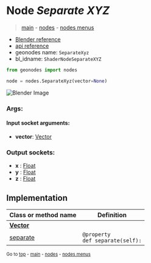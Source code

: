 # Node *Separate XYZ*

> [main](../index.md) - [nodes](nodes.md) - [nodes menus](nodes_menus.md)

- [Blender reference](https://docs.blender.org/manual/en/latest/modeling/geometry_nodes/vector/separate_xyz.html)
- [api reference](https://docs.blender.org/api/current/bpy.types.ShaderNodeSeparateXYZ.html)
- geonodes name: `SeparateXyz`
- bl_idname: `ShaderNodeSeparateXYZ`

```python
from geonodes import nodes

node = nodes.SeparateXyz(vector=None)
```

![Blender Image](https://docs.blender.org/manual/en/latest/_images/node-types_ShaderNodeSeparateXYZ.webp)

### Args:

#### Input socket arguments:

- **vector**: [Vector](Vector.md)

### Output sockets:

- **x** : [Float](Float.md)
- **y** : [Float](Float.md)
- **z** : [Float](Float.md)

## Implementation

| Class or method name | Definition |
|----------------------|------------|
| **[Vector](Vector.md)** |
| [separate](Vector.md#separate-property) | `@property`<br> `def separate(self):` |

<sub>Go to [top](#node-Separate-XYZ) - [main](../index.md) - [nodes](nodes.md) - [nodes menus](nodes_menus.md)</sub>

